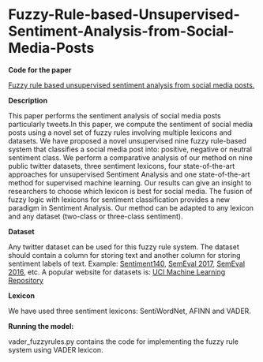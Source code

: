 # Fuzzy-Rule-based-Unsupervised-Sentiment-Analysis-from-Social-Media-Posts

**Code for the paper**

[Fuzzy rule based unsupervised sentiment analysis from social media posts.](https://www.sciencedirect.com/science/article/pii/S0957417419305366)

**Description**

This paper performs the sentiment analysis of social media posts particularly tweets.In this paper, we compute the sentiment of social media posts using a novel set of fuzzy rules involving multiple lexicons and datasets. We have proposed a novel unsupervised nine fuzzy rule-based system that classifies a social media post into: positive, negative or neutral sentiment class. We perform a comparative analysis of our method on nine public twitter datasets, three sentiment lexicons, four state-of-the-art approaches for unsupervised Sentiment Analysis and one state-of-the-art method for supervised machine learning. Our results can give an insight to researchers to choose which lexicon is best for social media. The fusion of fuzzy logic with lexicons for sentiment classification provides a new paradigm in Sentiment Analysis. Our method can be adapted to any lexicon and any dataset (two-class or three-class sentiment). 

**Dataset**

Any twitter dataset can be used for this fuzzy rule system. The dataset should contain a column for storing text and another column for storing sentiment labels of text. Example: [Sentiment140](http://help.sentiment140.com/for-students), [SemEval 2017](http://alt.qcri.org/semeval2017/task4/), [SemEval 2016](http://alt.qcri.org/semeval2016/task4/), etc. A popular website for datasets is: [UCI Machine Learning Repository](http://archive.ics.uci.edu/ml/datasets.php?format=&task=cla&att=&area=&numAtt=&numIns=greater1000&type=&sort=nameUp&view=table)

**Lexicon**

We have used three sentiment lexicons: SentiWordNet, AFINN and VADER.

**Running the model:**

vader_fuzzyrules.py contains the code for implementing the fuzzy rule system using VADER lexicon.

